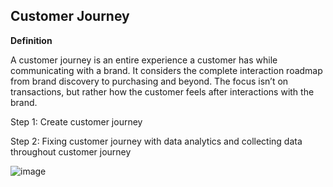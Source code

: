 Customer Journey
-------------------------------------
**Definition**

A customer journey is an entire experience a customer has while communicating with a brand. It considers the complete interaction roadmap from brand discovery to purchasing and beyond. The focus isn’t on transactions, but rather how the customer feels after interactions with the brand. 

Step 1: Create customer journey

Step 2: Fixing customer journey with data analytics and collecting data throughout customer journey

![image](https://user-images.githubusercontent.com/77535395/122400011-800fba80-cfa5-11eb-9424-a8a68c9c0e1a.png)
